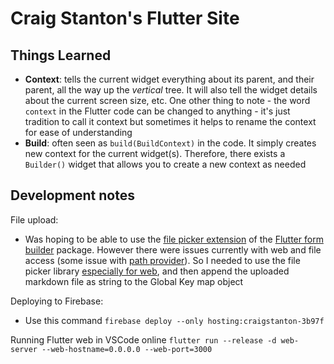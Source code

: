 # Craig Stanton's Flutter Site

## Things Learned

* **Context**: tells the current widget everything about its parent, and their parent, all the way up the *vertical* tree. It will also tell the widget details about the current screen size, etc. One other thing to note - the word `context` in the Flutter code can be changed to anything - it's just tradition to call it context but sometimes it helps to rename the context for ease of understanding
* **Build**: often seen as `build(BuildContext)` in the code. It simply creates new context for the current widget(s). Therefore, there exists a `Builder()` widget that allows you to create a new context as needed

## Development notes

File upload:
* Was hoping to be able to use the [file picker extension](https://pub.dev/packages/form_builder_file_picker) of the [Flutter form builder](https://pub.dev/packages/flutter_form_builder) package. However there were issues currently with web and file access (some issue with [path provider](https://github.com/flutter/flutter/issues/45296)). So I needed to use the file picker library [especially for web](https://pub.dev/packages/file_picker_cross), and then append the uploaded markdown file as string to the Global Key map object


Deploying to Firebase:
* Use this command `firebase deploy --only hosting:craigstanton-3b97f`

Running Flutter web in VSCode online
`flutter run --release -d web-server --web-hostname=0.0.0.0 --web-port=3000` 